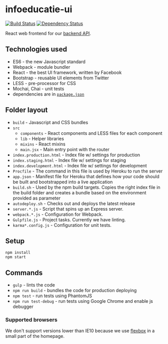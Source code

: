 # infoeducatie-ui

[![Build Status](https://travis-ci.org/infoeducatie/infoeducatie-ui.svg?branch=master)](https://travis-ci.org/infoeducatie/infoeducatie-ui) [![Dependency Status](https://gemnasium.com/infoeducatie/infoeducatie-ui.svg)](https://gemnasium.com/infoeducatie/infoeducatie-ui)

React web frontend for our [backend API](https://github.com/infoeducatie/infoeducatie-api).


## Technologies used

- ES6 - the new Javascript standard
- Webpack - module bundler
- React - the best UI framework, written by Facebook
- Bootstrap - reusable UI elements from Twitter
- LESS - pre-processor for CSS
- Mochai, Chai - unit tests
- dependencies are in [`package.json`](https://github.com/infoeducatie/infoeducatie-react/blob/master/package.json)


## Folder layout

- `build` - Javascript and CSS bundles
- `src`
  - `components` - React components and LESS files for each component
  - `lib` - Helper libraries
  - `mixins` - React mixins
  - `main.jsx` - Main entry point with the router
- `index.production.html` - Index file w/ settings for production
- `index.staging.html` - Index file w/ settings for staging
- `index.development.html` - Index file w/ settings for development
- `Procfile` - The command in this file is used by Heroku to run the server
- `app.json` - Manifest file for Heroku that defines how your code should be built and bootstrapped into a live application
- `build.sh` - Used by the npm build targets. Copies the right index file in the build folder and creates a bundle based on the environment provided as parameter
- `autodeploy.sh` - Checks out and deploys the latest release
- `server.*.js` - Script that spins up an Express server.
- `webpack.*.js` - Configuration for Webpack.
- `Gulpfile.js` - Project tasks. Currently we have linting.
- `karma*.config.js` - Configuration for unit tests.


## Setup

```
npm install
npm start
```


## Commands

- `gulp` - lints the code
- `npm run build` - bundles the code for production deploying
- `npm test` - run tests using PhantomJS
- `npm run test-debug` - run tests using Google Chrome and enable js debugger


### Supported browsers

We don't support versions lower than IE10 because we use [flexbox](http://caniuse.com/#feat=flexbox) in a small part of the homepage.
